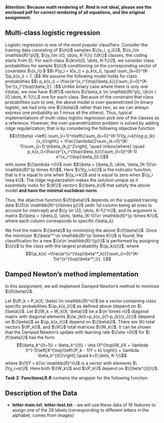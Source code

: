 **Attention: Because math rendering of .Rmd is not ideal, please see the enclosed pdf for correct rendering of all equations, and the original assignment.**

## Multi-class logistic regression

Logistic regression is one of the most popular classifiers. Consider the
training data consisting of $\(n\)$ samples $\((x_i, y_i)\)$,
$\(x_i\in \mathbb{R}^p\)$, $\(y_i\in \{0, \dots, K-1\}\) (\(K\)$ classes,
the coding starts from 0). For each class $\(k\in\{0, \dots, K-1\}\)$, we
consider class probabilities for sample $\(i\)$ conditioning on the
corresponding vector of covariates $\(x_i\):$ $$\
P(y_i = k|x_i) = p_k(x_i), \quad \sum_{k=0}^{K-1}p_k(x_i) = 1.
\$$ We assume the following model holds for class probabilities $$\
p_k(x_i) = \frac{e^{x_i^{\top}\beta_k}}{\sum_{l=0}^{K-1}e^{x_i^{\top}\beta_l}}.
\$$ Unlike binary case where there is only one \(\beta\), we now have
$\(K\)$ vectors $\(\beta_k \in \mathbb{R}^p\), \(k\in \{0,\dots, K-1\}\),$
one for each class. Because of the constraint that class probabilities
sum to one, the above model is over-parametrized (in binary logistic, we
had only one $\(\beta\)$ rather than two, as we can always express one
probability as 1 minus all the others). Thus, typical implementations of
multi-class logistic regression pick one of the classes as a reference.
However, the over-parametrization problem is solved by adding ridge
regularization, that is by considering the following objective function
$$\\f(\beta) =\left[-\sum_{i=1}^n\left\{\sum_{k=0}^{K-1}1(y_i=k)\log p_{k}(x_i)\right\} + \frac{\lambda}2\sum_{k=0}^{K-1}\sum_{j=1}^p\beta_{k,j}^2\right], \quad \mbox{where} \quad p_k(x_i)=\frac{e^{x_i^{\top}\beta_k}}{\sum_{l=0}^{K-1} e^{x_i^{\top}\beta_l}}.\\$$ with some $\(\lambda >0\)$ over
$$\\beta = (\beta_0, \dots, \beta_{K-1})\in \mathbb{R}^{p \times K}\$$.
Here $\(1(y_i=k)\)$ is the indicator function, that is it is equal to one
when $\(y_i=k\)$ and is equal to zero when $\(y_i \neq k\)$. The ridge
regularization makes the solution unique as it essentially looks for
$\(K\)$ vectors $\(\beta_k\)$ that satisfy the above model **and have the
minimal euclidean norm**.

Thus, the objective function $\(f(\beta)\)$ depends on the supplied
training data $\(X\in \mathbb{R}^{n\times p}\)$ (with 1st column being all
ones to account for intercept) and $\(y \in \{0, \dots, K-1\}^n\)$; and
its argument is matrix
$\(\beta = (\beta_0, \dots, \beta_{K-1})\in \mathbb{R}^{p \times K}\)$,
where each column corresponds to specific \(\beta_k\).

We find the matrix $\(\beta\)$ by minimizing the above $\(f(\beta)\)$. Once
the minimizer $\(\beta^* \in \mathbb{R}^{p \times K}\)$ is found, the
classification for a new $\(x\in \mathbb{R}^{p}\)$ is performed by
assigning $\(x\)$ to the class with the largest probability $\(p_k(x)\)$,
where $$\\p_k(x) =\frac{e^{x^{\top}\beta^*_k}}{\sum_{l=0}^{K-1}e^{x^{\top}\beta^*_l}}.
\\$$

## Damped Newton’s method implementation

In this assignment, we will implement Damped Newton’s method to minimize
$\(f(\beta)\)$.

Let $\(P_k = P_k(X; \beta) \in \mathbb{R}^n\)$ be a vector containing
class specific probabilities $\(p_k(x_i)\)$ as defined above (depend on
$\(\beta\))$. Let $\(W_k = W_k(X; \beta)\)$ be a $\(n \times n\)$ diagonal
matrix with diagonal elements $\(w_{kii}=p_k(x_i)(1-p_{k}(x_i))\)$ (depend
on $\(\beta\)$ as $\(p_k(x_i)\)$ depend on $\(\beta\))$. There are \(K\) total
vectors $\(P_k\)$, and $\(K\)$ total matrices $\(W_k\)$. It can be shown that
the Damped Newton’s update with learning rate $\(\eta >0\)$ for
$\(f(\beta)\)$ has the form $$\\beta_k^{(t+1)} = \beta_k^{(t)} - \eta (X^{\top}W_kX + \lambda I)^{-1}\left[X^{\top}\left\{P_k - 1(Y = k) \right\} + \lambda \beta_k^{(t)}\right],\quad k=0,\dots, K-1;\\$$ where $\(1(Y = k)\in \mathbb{R}^n\)$ is a vector with elements
$\(1(y_i=k)\)$. Here both $\(W_k\)$ and $\(P_k\)$ depend on $\(\beta^{(t)}\)$.

**Task 2:** **FunctionsLR.R** contains the wrapper for the following
function

## Description of the Data

  - **letter-train.txt**, **letter-test.txt** - we will use these data
    of 16 features to assign one of the 26 labels (corresponding to
    different letters in the alphabet, comes from images)

